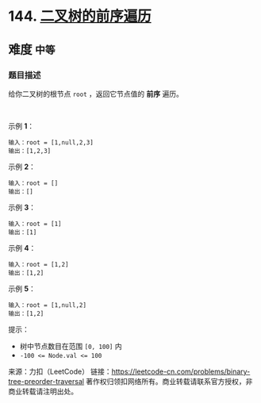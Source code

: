 # 144. [二叉树的前序遍历](https://leetcode-cn.com/problems/binary-tree-preorder-traversal/)  
<font size=5> 难度 `中等` </font>
---

### 题目描述

给你二叉树的根节点 `root` ，返回它节点值的 **前序** 遍历。

 

示例 **1**：

```
输入：root = [1,null,2,3]
输出：[1,2,3]
```
示例 **2**：
```
输入：root = []
输出：[]
```
示例 **3**：
```
输入：root = [1]
输出：[1]
```
示例 **4**：

```
输入：root = [1,2]
输出：[1,2]
```
示例 **5**：

```
输入：root = [1,null,2]
输出：[1,2]
```

提示：

* 树中节点数目在范围 `[0, 100]` 内
* `-100 <= Node.val <= 100`

来源：力扣（LeetCode）
链接：https://leetcode-cn.com/problems/binary-tree-preorder-traversal
著作权归领扣网络所有。商业转载请联系官方授权，非商业转载请注明出处。
